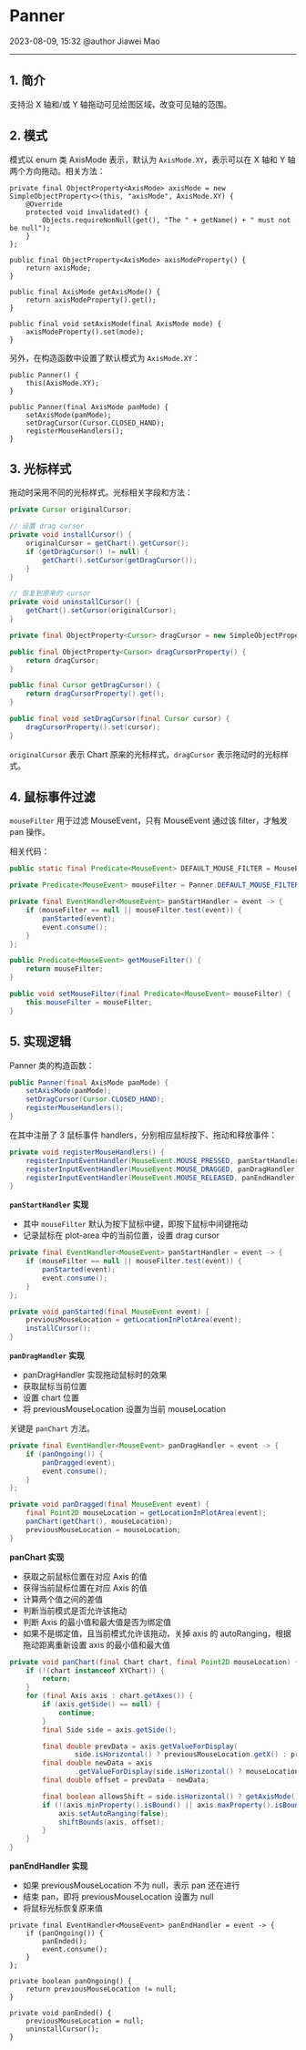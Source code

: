 # Panner

2023-08-09, 15:32
@author Jiawei Mao
****
## 1. 简介

支持沿 X 轴和/或 Y 轴拖动可见绘图区域，改变可见轴的范围。

## 2. 模式

模式以 enum 类 AxisMode 表示，默认为 `AxisMode.XY`，表示可以在 X 轴和 Y 轴两个方向拖动。相关方法：

```java{.line-numbers}
private final ObjectProperty<AxisMode> axisMode = new SimpleObjectProperty<>(this, "axisMode", AxisMode.XY) {
    @Override
    protected void invalidated() {
        Objects.requireNonNull(get(), "The " + getName() + " must not be null");
    }
};

public final ObjectProperty<AxisMode> axisModeProperty() {
    return axisMode;
}

public final AxisMode getAxisMode() {
    return axisModeProperty().get();
}

public final void setAxisMode(final AxisMode mode) {
    axisModeProperty().set(mode);
}
```

另外，在构造函数中设置了默认模式为 `AxisMode.XY`：

```java{.line-numbers}
public Panner() {
    this(AxisMode.XY);
}

public Panner(final AxisMode panMode) {
    setAxisMode(panMode);
    setDragCursor(Cursor.CLOSED_HAND);
    registerMouseHandlers();
}
```

## 3. 光标样式

拖动时采用不同的光标样式。光标相关字段和方法：

```java
private Cursor originalCursor;

// 设置 drag cursor
private void installCursor() {
    originalCursor = getChart().getCursor();
    if (getDragCursor() != null) {
        getChart().setCursor(getDragCursor());
    }
}

// 恢复到原来的 cursor
private void uninstallCursor() {
    getChart().setCursor(originalCursor);
}

private final ObjectProperty<Cursor> dragCursor = new SimpleObjectProperty<>(this, "dragCursor");

public final ObjectProperty<Cursor> dragCursorProperty() {
    return dragCursor;
}

public final Cursor getDragCursor() {
    return dragCursorProperty().get();
}

public final void setDragCursor(final Cursor cursor) {
    dragCursorProperty().set(cursor);
}
```

`originalCursor` 表示 Chart 原来的光标样式，`dragCursor` 表示拖动时的光标样式。

## 4. 鼠标事件过滤

`mouseFilter` 用于过滤 MouseEvent，只有 MouseEvent 通过该 filter，才触发 pan 操作。

相关代码：

```java
public static final Predicate<MouseEvent> DEFAULT_MOUSE_FILTER = MouseEventsHelper::isOnlyMiddleButtonDown;

private Predicate<MouseEvent> mouseFilter = Panner.DEFAULT_MOUSE_FILTER;

private final EventHandler<MouseEvent> panStartHandler = event -> {
    if (mouseFilter == null || mouseFilter.test(event)) {
        panStarted(event);
        event.consume();
    }
};

public Predicate<MouseEvent> getMouseFilter() {
    return mouseFilter;
}

public void setMouseFilter(final Predicate<MouseEvent> mouseFilter) {
    this.mouseFilter = mouseFilter;
}
```

## 5. 实现逻辑

Panner 类的构造函数：

```java
public Panner(final AxisMode panMode) {
    setAxisMode(panMode);
    setDragCursor(Cursor.CLOSED_HAND);
    registerMouseHandlers();
}
```

在其中注册了 3 鼠标事件 handlers，分别相应鼠标按下、拖动和释放事件：

```java
private void registerMouseHandlers() {
    registerInputEventHandler(MouseEvent.MOUSE_PRESSED, panStartHandler);
    registerInputEventHandler(MouseEvent.MOUSE_DRAGGED, panDragHandler);
    registerInputEventHandler(MouseEvent.MOUSE_RELEASED, panEndHandler);
}
```

**`panStartHandler` 实现**

- 其中 `mouseFilter` 默认为按下鼠标中键，即按下鼠标中间键拖动
- 记录鼠标在 plot-area 中的当前位置，设置 drag cursor

```java
private final EventHandler<MouseEvent> panStartHandler = event -> {
    if (mouseFilter == null || mouseFilter.test(event)) {
        panStarted(event);
        event.consume();
    }
};

private void panStarted(final MouseEvent event) {
    previousMouseLocation = getLocationInPlotArea(event);
    installCursor();
}
```

**`panDragHandler` 实现**

- panDragHandler 实现拖动鼠标时的效果
- 获取鼠标当前位置
- 设置 chart 位置
- 将 previousMouseLocation 设置为当前 mouseLocation

关键是 `panChart` 方法。

```java
private final EventHandler<MouseEvent> panDragHandler = event -> {
    if (panOngoing()) {
        panDragged(event);
        event.consume();
    }
};

private void panDragged(final MouseEvent event) {
    final Point2D mouseLocation = getLocationInPlotArea(event);
    panChart(getChart(), mouseLocation);
    previousMouseLocation = mouseLocation;
}
```

**panChart 实现**

- 获取之前鼠标位置在对应 Axis 的值
- 获得当前鼠标位置在对应 Axis 的值
- 计算两个值之间的差值
- 判断当前模式是否允许该拖动
- 判断 Axis 的最小值和最大值是否为绑定值
- 如果不是绑定值，且当前模式允许该拖动，关掉 axis 的 autoRanging，根据拖动距离重新设置 axis 的最小值和最大值

```java
private void panChart(final Chart chart, final Point2D mouseLocation) {
    if (!(chart instanceof XYChart)) {
        return;
    }
    for (final Axis axis : chart.getAxes()) {
        if (axis.getSide() == null) {
            continue;
        }
        final Side side = axis.getSide();

        final double prevData = axis.getValueForDisplay(
                side.isHorizontal() ? previousMouseLocation.getX() : previousMouseLocation.getY());
        final double newData = axis
                .getValueForDisplay(side.isHorizontal() ? mouseLocation.getX() : mouseLocation.getY());
        final double offset = prevData - newData;

        final boolean allowsShift = side.isHorizontal() ? getAxisMode().allowsX() : getAxisMode().allowsY();
        if (!(axis.minProperty().isBound() || axis.maxProperty().isBound()) && allowsShift) {
            axis.setAutoRanging(false);
            shiftBounds(axis, offset);
        }
    }
}
```

**panEndHandler 实现**

- 如果 previousMouseLocation 不为 null，表示 pan 还在进行
- 结束 pan，即将 previousMouseLocation 设置为 null
- 将鼠标光标恢复原来值

```java{.line-numbers}
private final EventHandler<MouseEvent> panEndHandler = event -> {
    if (panOngoing()) {
        panEnded();
        event.consume();
    }
};

private boolean panOngoing() {
    return previousMouseLocation != null;
}

private void panEnded() {
    previousMouseLocation = null;
    uninstallCursor();
}
```